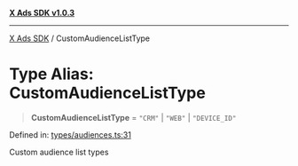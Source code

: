 [**X Ads SDK v1.0.3**](../README.md)

***

[X Ads SDK](../globals.md) / CustomAudienceListType

# Type Alias: CustomAudienceListType

> **CustomAudienceListType** = `"CRM"` \| `"WEB"` \| `"DEVICE_ID"`

Defined in: [types/audiences.ts:31](https://github.com/kage1020/x-ads-sdk/blob/main/src/types/audiences.ts#L31)

Custom audience list types
